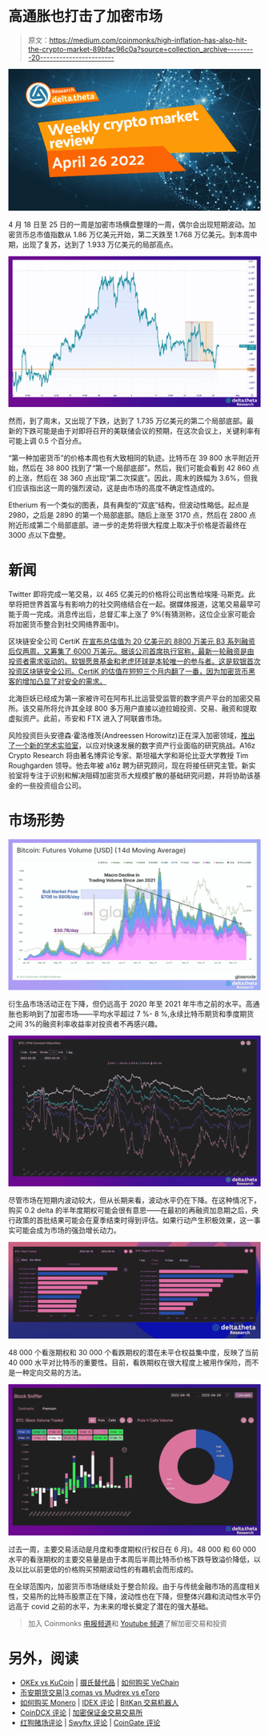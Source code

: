 # 高通胀也打击了加密市场

> 原文：<https://medium.com/coinmonks/high-inflation-has-also-hit-the-crypto-market-89bfac96c0a?source=collection_archive---------20----------------------->

![](img/c6617c923c57d813c8d6995874724eea.png)

4 月 18 日至 25 日的一周是加密市场横盘整理的一周，偶尔会出现短期波动。加密货币总市值指数从 1.86 万亿美元开始，第二天跌至 1.768 万亿美元。到本周中期，出现了复苏，达到了 1.933 万亿美元的局部高点。

![](img/127576cbc8cc58eccd07510c2b7ed82c.png)

然而，到了周末，又出现了下跌，达到了 1.735 万亿美元的第二个局部底部。最新的下跌可能是由于对即将召开的美联储会议的预期，在这次会议上，关键利率有可能上调 0.5 个百分点。

“第一种加密货币”的价格本周也有大致相同的轨迹。比特币在 39 800 水平附近开始，然后在 38 800 找到了“第一个局部底部”。然后，我们可能会看到 42 860 点的上涨，然后在 38 360 点出现“第二次探底”。因此，周末的跌幅为 3.6%，但我们应该指出这一周的强烈波动，这是由市场的高度不确定性造成的。

Etherium 有一个类似的图表，具有典型的“双底”结构，但波动性略低。起点是 2980，之后是 2890 的第一个局部底部。随后上涨至 3170 点，然后在 2800 点附近形成第二个局部底部。进一步的走势将很大程度上取决于价格是否最终在 3000 点以下盘整。

# 新闻

Twitter 即将完成一笔交易，以 465 亿美元的价格将公司出售给埃隆·马斯克。此举将把世界首富与有影响力的社交网络结合在一起。据媒体报道，这笔交易最早可能于周一完成。消息传出后，总督汇率上涨了 9%(有猜测称，这位企业家可能会将加密货币整合到社交网络界面中)。

区块链安全公司 CertiK [在宣布总估值为 20 亿美元的 8800 万美元 B3 系列融资后仅两周，又筹集了 6000 万美元。据该公司首席执行官称，最新一轮融资是由投资者需求驱动的。软银愿景基金和老虎环球是本轮唯一的参与者。这是软银首次投资区块链安全公司。CertiK 的估值在短短三个月内翻了一番，因为加密货币黑客的增加凸显了对安全的需求。](https://www.coindesk.com/business/2022/04/22/certik-closes-60m-round-raises-total-of-148m-in-2-weeks/)

北海巨妖已经成为第一家被许可在阿布扎比运营受监管的数字资产平台的加密交易所。该交易所将允许其全球 800 多万用户直接以迪拉姆投资、交易、融资和提取虚拟资产。此前，币安和 FTX 进入了阿联酋市场。

风险投资巨头安德森·霍洛维茨(Andreessen Horowitz)正在深入加密领域，[推出了一个新的学术实验室](https://www.theblockcrypto.com/post/142869/a16z-crypto-is-launching-an-academic-research-lab-focused-on-web3)，以应对快速发展的数字资产行业面临的研究挑战。A16z Crypto Research 将由著名博弈论专家、斯坦福大学和哥伦比亚大学教授 Tim Roughgarden 领导。他去年被 a16z 聘为研究顾问，现在将接任研究主管。新实验室将专注于识别和解决阻碍加密货币大规模扩散的基础研究问题，并将协助该基金的一些投资组合公司。

# 市场形势

![](img/405563e7ba942a077fea0093077e3633.png)

衍生品市场活动正在下降，但仍远高于 2020 年至 2021 年牛市之前的水平。高通胀也影响到了加密市场——平均水平超过 7 %- 8 %,永续比特币期货和季度期货之间 3%的融资利率收益率对投资者不再感兴趣。

![](img/9a60de7a430091378c9f64f658a3bfd2.png)

尽管市场在短期内波动较大，但从长期来看，波动水平仍在下降。在这种情况下，购买 0.2 delta 的半年度期权可能会很有意思——在最初的再融资加息期之后，央行政策的首批结果可能会在夏季结束时得到评估。如果行动产生积极效果，这一事实可能会成为市场的强劲增长动力。

![](img/575ce9ba0d7815019a3a23828813b7fe.png)

48 000 个看涨期权和 30 000 个看跌期权的潜在未平仓权益集中度，反映了当前 40 000 水平对比特币的重要性。目前，看跌期权在很大程度上被用作保险，而不是一种定向交易的方法。

![](img/38b5f3c707e7af605563293d02f15f7f.png)

过去一周，主要交易活动是月度和季度期权(行权日在 6 月)。48 000 和 60 000 水平的看涨期权的主要交易量是由于本周后半周比特币价格下跌导致溢价降低，以及以比以前更低的价格购买预期波动性的有趣机会而形成的。

在全球范围内，加密货币市场继续处于整合阶段。由于与传统金融市场的高度相关性，交易所的比特币股票正在下降，波动性也在下降，但整体兴趣和流动性水平仍远高于 covid 之前的水平，为未来的增长奠定了潜在的强大基础。

> 加入 Coinmonks [电报频道](https://t.me/coincodecap)和 [Youtube 频道](https://www.youtube.com/c/coinmonks/videos)了解加密交易和投资

# 另外，阅读

*   [OKEx vs KuCoin](https://coincodecap.com/okex-kucoin) | [摄氏替代品](https://coincodecap.com/celsius-alternatives) | [如何购买 VeChain](https://coincodecap.com/buy-vechain)
*   [币安期货交易](https://coincodecap.com/binance-futures-trading)|[3 comas vs Mudrex vs eToro](https://coincodecap.com/mudrex-3commas-etoro)
*   [如何购买 Monero](https://coincodecap.com/buy-monero) | [IDEX 评论](https://coincodecap.com/idex-review) | [BitKan 交易机器人](https://coincodecap.com/bitkan-trading-bot)
*   [CoinDCX 评论](/coinmonks/coindcx-review-8444db3621a2) | [加密保证金交易交易所](https://coincodecap.com/crypto-margin-trading-exchanges)
*   [红狗赌场评论](https://coincodecap.com/red-dog-casino-review) | [Swyftx 评论](https://coincodecap.com/swyftx-review) | [CoinGate 评论](https://coincodecap.com/coingate-review)